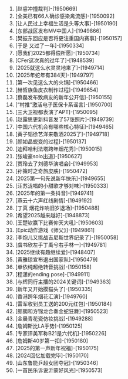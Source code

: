 
1. [赵睿冲撞裁判]-[1950669]
1. [全美已有66人确诊感染禽流感]-[1950092]
1. [让人民过上幸福生活是头等大事]-[1950190]
1. [东部战区发布MV中国人]-[1949866]
1. [樊振东回应是否将更注重国内赛事]-[1950157]
1. [于是 又过了一年]-[1950334]
1. [愿我们2025都得偿所愿]-[1950734]
1. [CFer这次真的过年了]-[1948539]
1. [2025就这么水灵灵地来了]-[1949714]
1. [2025年蛇年有384天]-[1949797]
1. [第一次见这么大的火锅]-[1950466]
1. [赫哲族鱼皮衣制作过程]-[1949654]
1. [蔡磊发布致病友的新年公开信]-[1950155]
1. [“村推”激活电子医保卡系谣言]-[1950700]
1. [三大卫视都表演了APT]-[1950095]
1. [赵露思更新抖音发了57张照片]-[1949739]
1. [中国六代机会有哪些核心特征]-[1949465]
1. [黄子韬徐艺洋来敬酒2025了]-[1949718]
1. [颜如晶蜕变的过程]-[1950137]
1. [迪拜哈利法塔跨年烟花秀]-[1950015]
1. [张峻豪solo出道]-[1950627]
1. [贾玲去了刘德华演唱会]-[1949953]
1. [孙策时之奇旅皮肤]-[1950472]
1. [2025第一句先说新年快乐]-[1949655]
1. [汪苏泷唱的小甜歌才够对味]-[1950333]
1. [2025年的第一条抖音]-[1949741]
1. [燕云十六声红线剧情]-[1949192]
1. [丁真 烟花炸响旧岁退场]-[1950488]
1. [希望2025越来越好]-[1948873]
1. [王楚钦赢下比赛仰天大吼]-[1950603]
1. [Epic动作游戏《师父》]-[1949861]
1. [李炮儿又挑战吉尼斯世界纪录了]-[1950058]
1. [虞书欣左手丁禹兮右手林一]-[1949781]
1. [2025继续有趣继续爱]-[1948407]
1. [黄雅琼宣布退出国家队]-[1950479]
1. [单依纯超绝转音挑战]-[1950158]
1. [程潇的ending pose]-[1949911]
1. [与辉同行主播的2024关键词]-[1949363]
1. [新年又开始摸猫头了]-[1950335]
1. [香港跨年烟花汇演]-[1949760]
1. [雷军收到员工送的200元红包]-[1950184]
1. [郎朗和方锦龙合奏金蛇狂舞]-[1950523]
1. [金晨青花瓷仿妆挑战]-[1949288]
1. [詹姆斯比LA手势]-[1950125]
1. [专家评美军称B21是六代机]-[1950226]
1. [詹姆斯40岁第一扣]-[1950180]
1. [2025的第一声新年祝福]-[1950175]
1. [2024回忆加载完毕]-[1950170]
1. [山东鲁能乒超女团夺冠]-[1950346]
1. [一首民乐诉说沂蒙好风光]-[1950573]